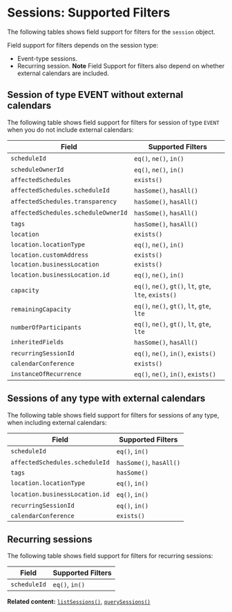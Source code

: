 # Sessions: Supported Filters

The following tables shows field support for filters for the `session` object.

Field support for filters depends on the session type:

* Event-type sessions.
* Recurring session.
**Note** Field Support for filters also depend on whether external calendars are included.

## Session of type EVENT without external calendars

The following table shows field support for filters for session of type `EVENT` when you do not include external calendars:


| Field           | Supported Filters                             |
| --------------- | --------------------------------------------- |
| `scheduleId` | `eq()`, `ne()`, `in()` |
| `scheduleOwnerId` | `eq()`, `ne()`, `in()` |
| `affectedSchedules` | `exists()` | 
| `affectedSchedules.scheduleId` | `hasSome()`, `hasAll()` | 
| `affectedSchedules.transparency` | `hasSome()`, `hasAll()` | 
| `affectedSchedules.scheduleOwnerId` | `hasSome()`, `hasAll()` | 
| `tags` | `hasSome()`, `hasAll()` | 
| `location` | `exists()` | 
| `location.locationType` | `eq()`, `ne()`, `in()` | 
| `location.customAddress` | `exists()` | 
| `location.businessLocation` | `exists()` | 
| `location.businessLocation.id` | `eq()`, `ne()`, `in()` | 
| `capacity` | `eq()`, `ne()`, `gt()`, `lt`, `gte`, `lte`, `exists()` | 
| `remainingCapacity` | `eq()`, `ne()`, `gt()`, `lt`, `gte`, `lte` |
| `numberOfParticipants` | `eq()`, `ne()`, `gt()`, `lt`, `gte`, `lte` | 
| `inheritedFields` | `hasSome()`, `hasAll()` | 
| `recurringSessionId` | `eq()`, `ne()`, `in()`, `exists()` |
| `calendarConference` | `exists()` |
| `instanceOfRecurrence` | `eq()`, `ne()`, `in()`, `exists()` | 

## Sessions of any type with external calendars

The following table shows field support for filters for sessions of any type, when including external calendars:

| Field | Supported Filters  |
| ----- | ------------------ |
| `scheduleId` | `eq()`, `in()` | 
| `affectedSchedules.scheduleId` | `hasSome()`, `hasAll()` | 
| `tags` | `hasSome()` |
| `location.locationType` | `eq()`, `in()` |
| `location.businessLocation.id` | `eq()`, `in()` |
| `recurringSessionId` | `eq()`, `in()` |
| `calendarConference` | `exists()` |

## Recurring sessions

The following table shows field support for filters for recurring sessions:

| Field           | Supported Filters                             |
| --------------- | --------------------------------------------- |
| `scheduleId` | `eq()`, `in()` |

__Related content:__
[`listSessions()`](https://example.com/),
[`querySessions()`](https://example.com)